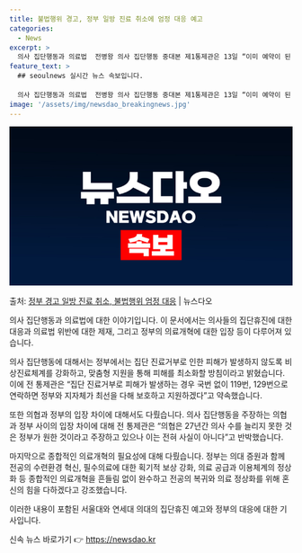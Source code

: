 ```yaml
---
title: 불법행위 경고, 정부 일방 진료 취소에 엄정 대응 예고
categories:
  - News
excerpt: >
  의사 집단행동과 의료법  전병왕 의사 집단행동 중대본 제1통제관은 13일 “이미 예약이 된 환자에게 환자의 …
feature_text: >
  ## seoulnews 실시간 뉴스 속보입니다.

  의사 집단행동과 의료법  전병왕 의사 집단행동 중대본 제1통제관은 13일 “이미 예약이 된 환자에게 환자의 …
image: '/assets/img/newsdao_breakingnews.jpg'
---
```


![뉴스다오 속보](/assets/img/newsdao_breakingnews.jpg)

<p>출처: <a href="https://newsdao.kr/4231" rel="dofollow">정부 경고 일방 진료 취소, 불법행위 엄정 대응</a> | 뉴스다오</p>

의사 집단행동과 의료법에 대한 이야기입니다. 이 문서에서는 의사들의 집단휴진에 대한 대응과 의료법 위반에 대한 제재, 그리고 정부의 의료개혁에 대한 입장 등이 다루어져 있습니다.

의사 집단행동에 대해서는 정부에서는 집단 진료거부로 인한 피해가 발생하지 않도록 비상진료체계를 강화하고, 맞춤형 지원을 통해 피해를 최소화할 방침이라고 밝혔습니다. 이에 전 통제관은 “집단 진료거부로 피해가 발생하는 경우 국번 없이 119번, 129번으로 연락하면 정부와 지자체가 최선을 다해 보호하고 지원하겠다”고 약속했습니다.

또한 의협과 정부의 입장 차이에 대해서도 다뤘습니다. 의사 집단행동을 주장하는 의협과 정부 사이의 입장 차이에 대해 전 통제관은 “의협은 27년간 의사 수를 늘리지 못한 것은 정부가 원한 것이라고 주장하고 있으나 이는 전혀 사실이 아니다”고 반박했습니다.

마지막으로 종합적인 의료개혁의 필요성에 대해 다뤘습니다. 정부는 의대 증원과 함께 전공의 수련환경 혁신, 필수의료에 대한 획기적 보상 강화, 의료 공급과 이용체계의 정상화 등 종합적인 의료개혁을 흔들림 없이 완수하고 전공의 복귀와 의료 정상화를 위해 혼신의 힘을 다하겠다고 강조했습니다.

이러한 내용이 포함된 서울대와 연세대 의대의 집단휴진 예고와 정부의 대응에 대한 기사입니다. 

신속 뉴스 바로가기 👉 <a href="https://newsdao.kr" rel="dofollow">https://newsdao.kr</a>



